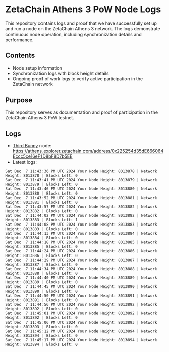 # ZetaChain Athens 3 PoW Node Logs
This repository contains logs and proof that we have successfully set up and run a node on the ZetaChain Athens 3 network. The logs demonstrate continuous node operation, including synchronization details and performance.

## Contents
- Node setup information
- Synchronization logs with block height details
- Ongoing proof of work logs to verify active participation in the ZetaChain network

## Purpose
This repository serves as documentation and proof of participation in the ZetaChain Athens 3 PoW testnet.

## Logs

- [Third Bunny](https://thirdbunny.xyz/) node: https://athens.explorer.zetachain.com/address/0x225254d35dE666064Eccc5ce16eF1D8bF8D7b5EE
- Latest logs:
```
Sat Dec  7 11:43:36 PM UTC 2024 Your Node Height: 8013878 | Network Height: 8013878 | Blocks Left: 0
Sat Dec  7 11:43:41 PM UTC 2024 Your Node Height: 8013879 | Network Height: 8013879 | Blocks Left: 0
Sat Dec  7 11:43:46 PM UTC 2024 Your Node Height: 8013880 | Network Height: 8013880 | Blocks Left: 0
Sat Dec  7 11:43:52 PM UTC 2024 Your Node Height: 8013881 | Network Height: 8013881 | Blocks Left: 0
Sat Dec  7 11:43:57 PM UTC 2024 Your Node Height: 8013882 | Network Height: 8013882 | Blocks Left: 0
Sat Dec  7 11:44:02 PM UTC 2024 Your Node Height: 8013882 | Network Height: 8013883 | Blocks Left: 1
Sat Dec  7 11:44:08 PM UTC 2024 Your Node Height: 8013883 | Network Height: 8013883 | Blocks Left: 0
Sat Dec  7 11:44:13 PM UTC 2024 Your Node Height: 8013884 | Network Height: 8013884 | Blocks Left: 0
Sat Dec  7 11:44:18 PM UTC 2024 Your Node Height: 8013885 | Network Height: 8013885 | Blocks Left: 0
Sat Dec  7 11:44:24 PM UTC 2024 Your Node Height: 8013886 | Network Height: 8013886 | Blocks Left: 0
Sat Dec  7 11:44:29 PM UTC 2024 Your Node Height: 8013887 | Network Height: 8013887 | Blocks Left: 0
Sat Dec  7 11:44:34 PM UTC 2024 Your Node Height: 8013888 | Network Height: 8013888 | Blocks Left: 0
Sat Dec  7 11:44:40 PM UTC 2024 Your Node Height: 8013889 | Network Height: 8013889 | Blocks Left: 0
Sat Dec  7 11:44:45 PM UTC 2024 Your Node Height: 8013890 | Network Height: 8013890 | Blocks Left: 0
Sat Dec  7 11:44:50 PM UTC 2024 Your Node Height: 8013891 | Network Height: 8013891 | Blocks Left: 0
Sat Dec  7 11:44:56 PM UTC 2024 Your Node Height: 8013892 | Network Height: 8013892 | Blocks Left: 0
Sat Dec  7 11:45:01 PM UTC 2024 Your Node Height: 8013892 | Network Height: 8013892 | Blocks Left: 0
Sat Dec  7 11:45:06 PM UTC 2024 Your Node Height: 8013893 | Network Height: 8013893 | Blocks Left: 0
Sat Dec  7 11:45:12 PM UTC 2024 Your Node Height: 8013894 | Network Height: 8013894 | Blocks Left: 0
Sat Dec  7 11:45:17 PM UTC 2024 Your Node Height: 8013894 | Network Height: 8013894 | Blocks Left: 0
```
